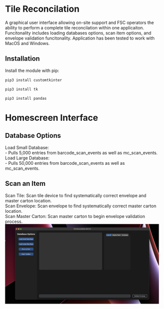 # Tile Reconcilation
A graphical user interface allowing on-site support and FSC operators the ability to perform a complete tile reconcilation within one applicaiton.
Funcitonality includes loading databases options, scan item options, and envelope validation funcitonality. Application has been tested to work with MacOS and Windows.


## Installation
Install the module with pip:
```
pip3 install customtkinter
```
```
pip3 install tk
```
```
pip3 install pandas
```
# Homescreen Interface

## Database Options
Load Small Database:   
    - Pulls 5,000 entries from barcode_scan_events as well as mc_scan_events.   
Load Large Database:   
    - Pulls 50,000 entries from barcode_scan_events as well as mc_scan_events.

## Scan an Item
Scan Tile: Scan tile device to find systematically correct envelope and master carton location.   
Scan Envelope: Scan envelope to find systematically correct master carton location.   
Scan Master Carton: Scan master carton to begin envelope validation process.
<img src="app_imgs/homescreen.png" width="1100"/>
